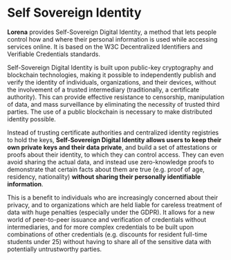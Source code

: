 # Self Sovereign Identity

**Lorena** provides Self-Sovereign Digital Identity, a method that lets people control how and where their personal information is used while accessing services online. It is based on the W3C Decentralized Identifiers and Verifiable Credentials standards.

Self-Sovereign Digital Identity is built upon public-key cryptography and blockchain technologies, making it possible to independently publish and verify the identity of individuals, organizations, and their devices, without the involvement of a trusted intermediary (traditionally, a certificate authority). This can provide effective resistance to censorship, manipulation of data, and mass surveillance by eliminating the necessity of trusted third parties. The use of a public blockchain is necessary to make distributed identity possible.

Instead of trusting certificate authorities and centralized identity registries to hold the keys, **Self-Sovereign Digital Identity allows users to keep their own private keys and their data private**, and build a set of attestations or proofs about their identity, to which they can control access. They can even avoid sharing the actual data, and instead use zero-knowledge proofs to demonstrate that certain facts about them are true (e.g. proof of age, residency, nationality) **without sharing their personally identifiable information**.

This is a benefit to individuals who are increasingly concerned about their privacy, and to organizations which are held liable for careless treatment of data with huge penalties (especially under the GDPR). It allows for a new world of peer-to-peer issuance and verification of credentials without intermediaries, and for more complex credentials to be built upon combinations of other credentials (e.g. discounts for resident full-time students under 25) without having to share all of the sensitive data with potentially untrustworthy parties.